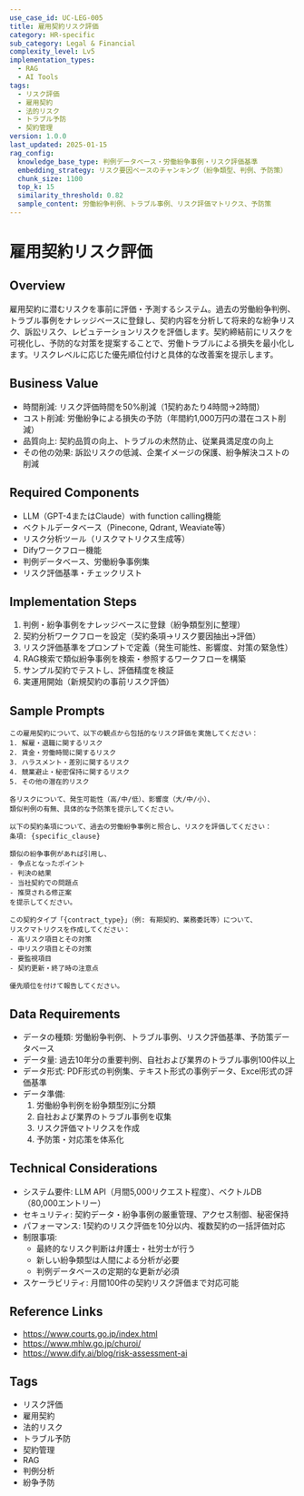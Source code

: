 ```yaml
---
use_case_id: UC-LEG-005
title: 雇用契約リスク評価
category: HR-specific
sub_category: Legal & Financial
complexity_level: Lv5
implementation_types:
  - RAG
  - AI Tools
tags:
  - リスク評価
  - 雇用契約
  - 法的リスク
  - トラブル予防
  - 契約管理
version: 1.0.0
last_updated: 2025-01-15
rag_config:
  knowledge_base_type: 判例データベース・労働紛争事例・リスク評価基準
  embedding_strategy: リスク要因ベースのチャンキング（紛争類型、判例、予防策）
  chunk_size: 1100
  top_k: 15
  similarity_threshold: 0.82
  sample_content: 労働紛争判例、トラブル事例、リスク評価マトリクス、予防策
---
```


# 雇用契約リスク評価

## Overview

雇用契約に潜むリスクを事前に評価・予測するシステム。過去の労働紛争判例、トラブル事例をナレッジベースに登録し、契約内容を分析して将来的な紛争リスク、訴訟リスク、レピュテーションリスクを評価します。契約締結前にリスクを可視化し、予防的な対策を提案することで、労働トラブルによる損失を最小化します。リスクレベルに応じた優先順位付けと具体的な改善案を提示します。

## Business Value

- 時間削減: リスク評価時間を50%削減（1契約あたり4時間→2時間）
- コスト削減: 労働紛争による損失の予防（年間約1,000万円の潜在コスト削減）
- 品質向上: 契約品質の向上、トラブルの未然防止、従業員満足度の向上
- その他の効果: 訴訟リスクの低減、企業イメージの保護、紛争解決コストの削減

## Required Components

- LLM（GPT-4またはClaude）with function calling機能
- ベクトルデータベース（Pinecone, Qdrant, Weaviate等）
- リスク分析ツール（リスクマトリクス生成等）
- Difyワークフロー機能
- 判例データベース、労働紛争事例集
- リスク評価基準・チェックリスト

## Implementation Steps

1. 判例・紛争事例をナレッジベースに登録（紛争類型別に整理）
2. 契約分析ワークフローを設定（契約条項→リスク要因抽出→評価）
3. リスク評価基準をプロンプトで定義（発生可能性、影響度、対策の緊急性）
4. RAG検索で類似紛争事例を検索・参照するワークフローを構築
5. サンプル契約でテストし、評価精度を検証
6. 実運用開始（新規契約の事前リスク評価）

## Sample Prompts

```
この雇用契約について、以下の観点から包括的なリスク評価を実施してください：
1. 解雇・退職に関するリスク
2. 賃金・労働時間に関するリスク
3. ハラスメント・差別に関するリスク
4. 競業避止・秘密保持に関するリスク
5. その他の潜在的リスク

各リスクについて、発生可能性（高/中/低）、影響度（大/中/小）、
類似判例の有無、具体的な予防策を提示してください。
```

```
以下の契約条項について、過去の労働紛争事例と照合し、リスクを評価してください：
条項: {specific_clause}

類似の紛争事例があれば引用し、
- 争点となったポイント
- 判決の結果
- 当社契約での問題点
- 推奨される修正案
を提示してください。
```

```
この契約タイプ「{contract_type}」（例: 有期契約、業務委託等）について、
リスクマトリクスを作成してください：
- 高リスク項目とその対策
- 中リスク項目とその対策
- 要監視項目
- 契約更新・終了時の注意点

優先順位を付けて報告してください。
```

## Data Requirements

- データの種類: 労働紛争判例、トラブル事例、リスク評価基準、予防策データベース
- データ量: 過去10年分の重要判例、自社および業界のトラブル事例100件以上
- データ形式: PDF形式の判例集、テキスト形式の事例データ、Excel形式の評価基準
- データ準備:
  1. 労働紛争判例を紛争類型別に分類
  2. 自社および業界のトラブル事例を収集
  3. リスク評価マトリクスを作成
  4. 予防策・対応策を体系化

## Technical Considerations

- システム要件: LLM API（月間5,000リクエスト程度）、ベクトルDB（80,000エントリー）
- セキュリティ: 契約データ・紛争事例の厳重管理、アクセス制御、秘密保持
- パフォーマンス: 1契約のリスク評価を10分以内、複数契約の一括評価対応
- 制限事項:
  - 最終的なリスク判断は弁護士・社労士が行う
  - 新しい紛争類型は人間による分析が必要
  - 判例データベースの定期的な更新が必須
- スケーラビリティ: 月間100件の契約リスク評価まで対応可能

## Reference Links

- https://www.courts.go.jp/index.html
- https://www.mhlw.go.jp/churoi/
- https://www.dify.ai/blog/risk-assessment-ai

## Tags

- リスク評価
- 雇用契約
- 法的リスク
- トラブル予防
- 契約管理
- RAG
- 判例分析
- 紛争予防
